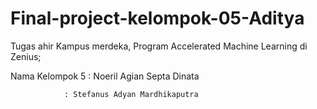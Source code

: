 # Final-project-kelompok-05-Aditya
Tugas ahir Kampus merdeka, Program Accelerated Machine Learning di Zenius;

Nama Kelompok 5 : Noeril Agian Septa Dinata

                : Stefanus Adyan Mardhikaputra
